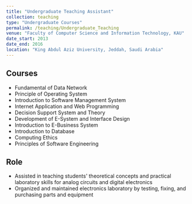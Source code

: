 ```yaml
---
title: "Undergraduate Teaching Assistant"
collection: teaching
type: "Undergraduate Courses"
permalink: /teaching/Undergraduate_Teaching
venue: "Faculty of Computer Science and Information Technology, KAU"
date_start: 2013
date_end: 2016
location: "King Abdul Aziz University, Jeddah, Saudi Arabia"
---
```


## Courses 
- Fundamental of Data Network
- Principle of Operating System
- Introduction to Software Management System
- Internet Application and Web Programming
- Decision Support System and Theory
- Development of E-System and Interface Design
- Introduction to E-Business System
- Introduction to Database
- Computing Ethics
- Principles of Software Engineering

## Role 
* Assisted in teaching students' theoretical concepts and practical laboratory skills for analog circuits and digital electronics
* Organized and maintained electronics laboratory by testing, fixing, and purchasing parts and equipment
